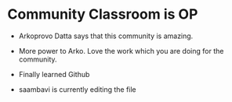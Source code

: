 # Community Classroom is OP

- Arkoprovo Datta says that this community is amazing.
- More power to Arko. Love the work which you are doing for the community.
- Finally learned Github

- saambavi is currently editing the file
